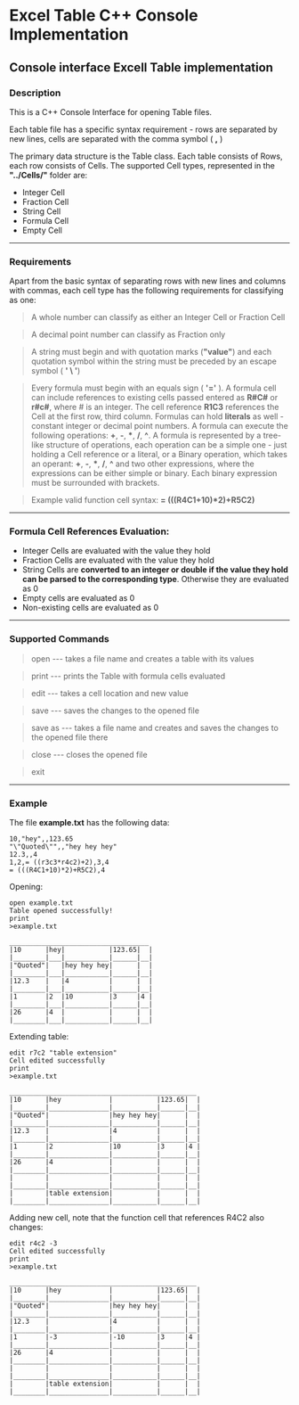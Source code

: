 # Excel Table C++ Console Implementation



## Console interface Excell Table implementation

### Description

This is a C++ Console Interface for opening Table files. 

Each table file has a specific syntax requirement - rows are separated by new lines, cells are separated with the comma symbol ( **,** )

The primary data structure is the Table class. Each table consists of Rows, each row consists of Cells. The supported Cell types, represented in the **"../Cells/"** folder are:

* Integer Cell
* Fraction Cell
* String Cell
* Formula Cell
* Empty Cell

---
### Requirements

Apart from the basic syntax of separating rows with new lines and columns with commas, each cell type has the following requirements for classifying as one:

> A whole number can classify as either an Integer Cell or Fraction Cell

> A decimal point number can classify as Fraction only

> A string must begin and with quotation marks (**"value"**) and each quotation symbol within the string must be preceded by an escape symbol ( **' \\ '**)

> Every formula must begin with an equals sign ( **'='** ). A formula cell can include references to existing cells passed entered as **R#C#** or **r#c#**, where # is an integer. The cell reference **R1C3** references the Cell at the first row, third column. Formulas can hold **literals** as well - constant integer or decimal point numbers. A formula can execute the following operations: **+**, **-**, **\***, **/**, **^**. A formula is represented by a tree-like structure of operations, each operation can be a simple one - just holding a Cell reference or a literal, or a Binary operation, which takes an operant:  **+**, **-**, **\***, **/**, **^** and two other expressions, where the expressions can be either simple or binary. Each binary expression must be surrounded with brackets. 

>Example valid function cell syntax: __= (((R4C1+10)*2)+R5C2)__

---
### Formula Cell References Evaluation:

* Integer Cells are evaluated with the value they hold
* Fraction Cells are evaluated with the value they hold
* String Cells are __converted to an integer or double if the value they hold can be parsed to the corresponding type__. Otherwise they are evaluated as 0
* Empty cells are evaluated as 0
* Non-existing cells are evaluated as 0

---
### Supported Commands
> open --- takes a file name and creates a table with its values

> print --- prints the Table with formula cells evaluated

> edit --- takes a cell location and new value

> save --- saves the changes to the opened file

> save as --- takes a file name and creates and saves the changes to the opened file there

> close --- closes the opened file

> exit

---
### Example 
The file __example.txt__ has the following data:
```
10,"hey",,123.65
"\"Quoted\"",,"hey hey hey"
12.3,,4
1,2,= ((r3c3*r4c2)+2),3,4
= (((R4C1+10)*2)+R5C2),4
```
Opening:
```
open example.txt
Table opened successfully!
print
>example.txt

___________________________________
|10      |hey|           |123.65|  |
|________|___|___________|______|__|
|"Quoted"|   |hey hey hey|      |  |
|________|___|___________|______|__|
|12.3    |   |4          |      |  |
|________|___|___________|______|__|
|1       |2  |10         |3     |4 |
|________|___|___________|______|__|
|26      |4  |           |      |  |
|________|___|___________|______|__|

```
Extending table:
```
edit r7c2 "table extension"
Cell edited successfully
print
>example.txt

_______________________________________________
|10      |hey            |           |123.65|  |
|________|_______________|___________|______|__|
|"Quoted"|               |hey hey hey|      |  |
|________|_______________|___________|______|__|
|12.3    |               |4          |      |  |
|________|_______________|___________|______|__|
|1       |2              |10         |3     |4 |
|________|_______________|___________|______|__|
|26      |4              |           |      |  |
|________|_______________|___________|______|__|
|        |               |           |      |  |
|________|_______________|___________|______|__|
|        |table extension|           |      |  |
|________|_______________|___________|______|__|
```
Adding new cell, note that the function cell that references R4C2 also changes:
```
edit r4c2 -3
Cell edited successfully
print
>example.txt

_______________________________________________
|10      |hey            |           |123.65|  |
|________|_______________|___________|______|__|
|"Quoted"|               |hey hey hey|      |  |
|________|_______________|___________|______|__|
|12.3    |               |4          |      |  |
|________|_______________|___________|______|__|
|1       |-3             |-10        |3     |4 |
|________|_______________|___________|______|__|
|26      |4              |           |      |  |
|________|_______________|___________|______|__|
|        |               |           |      |  |
|________|_______________|___________|______|__|
|        |table extension|           |      |  |
|________|_______________|___________|______|__|

```
